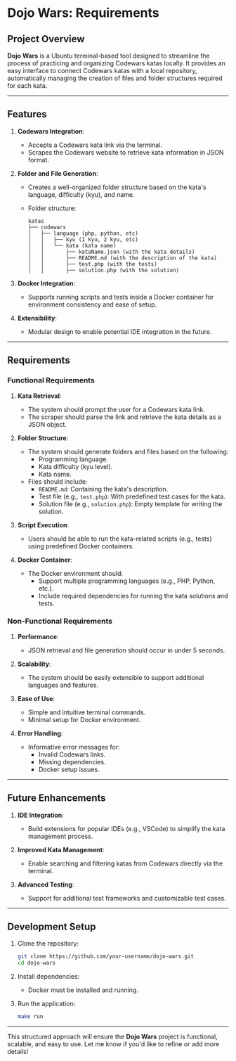 # Dojo Wars: Requirements

## Project Overview

**Dojo Wars** is a Ubuntu terminal-based tool designed to streamline the process of practicing and organizing Codewars katas locally. It provides an easy interface to connect Codewars katas with a local repository, automatically managing the creation of files and folder structures required for each kata.

---

## Features

1. **Codewars Integration**:

   - Accepts a Codewars kata link via the terminal.
   - Scrapes the Codewars website to retrieve kata information in JSON format.

2. **Folder and File Generation**:
   - Creates a well-organized folder structure based on the kata's language, difficulty (kyu), and name.
   - Folder structure:

     ```tree
     katas
     ├── codewars
     │   ├── language (php, python, etc)
     │   │   ├── kyu (1 kyu, 2 kyu, etc)
     │   │   └── kata (kata name)
     │   │       ├── kataName.json (with the kata details)
     │   │       ├── README.md (with the description of the kata)
     │   │       ├── test.php (with the tests)
     │   │       ├── solution.php (with the solution)
     ```

3. **Docker Integration**:
   - Supports running scripts and tests inside a Docker container for environment consistency and ease of setup.

4. **Extensibility**:
   - Modular design to enable potential IDE integration in the future.

---

## Requirements

### Functional Requirements

1. **Kata Retrieval**:
   - The system should prompt the user for a Codewars kata link.
   - The scraper should parse the link and retrieve the kata details as a JSON object.

2. **Folder Structure**:
   - The system should generate folders and files based on the following:
     - Programming language.
     - Kata difficulty (kyu level).
     - Kata name.
   - Files should include:
     - `README.md`: Containing the kata's description.
     - Test file (e.g., `test.php`): With predefined test cases for the kata.
     - Solution file (e.g., `solution.php`): Empty template for writing the solution.

3. **Script Execution**:
   - Users should be able to run the kata-related scripts (e.g., tests) using predefined Docker containers.

4. **Docker Container**:
   - The Docker environment should:
     - Support multiple programming languages (e.g., PHP, Python, etc.).
     - Include required dependencies for running the kata solutions and tests.

### Non-Functional Requirements

1. **Performance**:
   - JSON retrieval and file generation should occur in under 5 seconds.

2. **Scalability**:
   - The system should be easily extensible to support additional languages and features.

3. **Ease of Use**:
   - Simple and intuitive terminal commands.
   - Minimal setup for Docker environment.

4. **Error Handling**:
   - Informative error messages for:
     - Invalid Codewars links.
     - Missing dependencies.
     - Docker setup issues.

---

## Future Enhancements

1. **IDE Integration**:
   - Build extensions for popular IDEs (e.g., VSCode) to simplify the kata management process.

2. **Improved Kata Management**:
   - Enable searching and filtering katas from Codewars directly via the terminal.

3. **Advanced Testing**:
   - Support for additional test frameworks and customizable test cases.

---

## Development Setup

1. Clone the repository:

   ```bash
   git clone https://github.com/your-username/dojo-wars.git
   cd dojo-wars
   ```

2. Install dependencies:
   - Docker must be installed and running.

3. Run the application:

   ```bash
   make run
   ```

---

This structured approach will ensure the **Dojo Wars** project is functional, scalable, and easy to use. Let me know if you'd like to refine or add more details!
